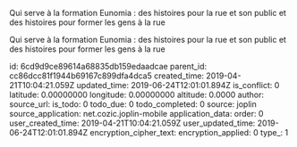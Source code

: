 Qui serve à la formation Eunomia : des histoires pour la rue et son public et des histoires pour former les gens à la rue

Qui serve à la formation Eunomia : des histoires pour la rue et son public et des histoires pour former les gens à la rue

id: 6cd9d9ce89614a68835db159edaadcae
parent_id: cc86dcc81f1944b69167c899dfa4dca5
created_time: 2019-04-21T10:04:21.059Z
updated_time: 2019-06-24T12:01:01.894Z
is_conflict: 0
latitude: 0.00000000
longitude: 0.00000000
altitude: 0.0000
author: 
source_url: 
is_todo: 0
todo_due: 0
todo_completed: 0
source: joplin
source_application: net.cozic.joplin-mobile
application_data: 
order: 0
user_created_time: 2019-04-21T10:04:21.059Z
user_updated_time: 2019-06-24T12:01:01.894Z
encryption_cipher_text: 
encryption_applied: 0
type_: 1